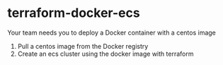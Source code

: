 # terraform-docker-ecs
Your team needs you to deploy a Docker container with a centos image
1. Pull a centos image from the Docker registry
2. Create an ecs cluster using the docker image with terraform
